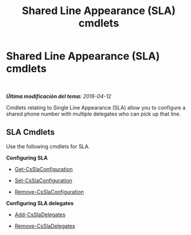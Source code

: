 ﻿---
title: Shared Line Appearance (SLA) cmdlets
TOCTitle: Shared Line Appearance (SLA) cmdlets
ms:assetid: 7a7c1f7e-9af8-4b67-bb21-7f0ec82e48bb
ms:mtpsurl: https://technet.microsoft.com/es-es/library/Mt703198(v=OCS.15)
ms:contentKeyID: 72840889
ms.date: 01/07/2017
mtps_version: v=OCS.15
ms.translationtype: HT
---

# Shared Line Appearance (SLA) cmdlets

 

_**Última modificación del tema:** 2016-04-12_

Cmdlets relating to Single Line Appearance (SLA) allow you to configure a shared phone number with multiple delegates who can pick up that line.

## SLA Cmdlets

Use the following cmdlets for SLA.

**Configuring SLA**

  -   
    [Get-CsSlaConfiguration](get-csslaconfiguration.md)

  -   
    [Set-CsSlaConfiguration](set-csslaconfiguration.md)

  -   
    [Remove-CsSlaConfiguration](remove-csslaconfiguration.md)

**Configuring SLA delegates**

  -   
    [Add-CsSlaDelegates](add-cssladelegates.md)

  -   
    [Remove-CsSlaDelegates](remove-cssladelegates.md)

